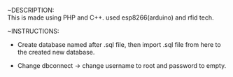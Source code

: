 ~DESCRIPTION: <br>
This is made using PHP and C++.
used esp8266(arduino) and rfid tech.

~INSTRUCTIONS:
* Create database named after .sql file, then import .sql file from here to the created new database.

* Change dbconnect -> change username to root and password to empty.
